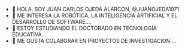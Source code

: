 - 👋 HOLA, SOY JUAN CARLOS OJEDA ALARCON, @JUANOJEDA1971
- 👀 ME INTERESA LA ROBÓTICA, LA INTELIGENCIA ARTIFICIAL Y EL DESARROLLO DE SOFTWARE....
- 🌱 ESTOY ESTUDIANDO EL DOCTORADO EN TECNOLOGÍA EDUCATIVA....
- 💞️ ME GUSTA COLABORAR EN PROYECTOS DE INVESTIGACION.... 
<!---
JUANOJEDA1971/JUANOJEDA1971 is a ✨ special ✨ repository because its `README.md` (this file) appears on your GitHub profile.
You can click the Preview link to take a look at your changes.
--->
